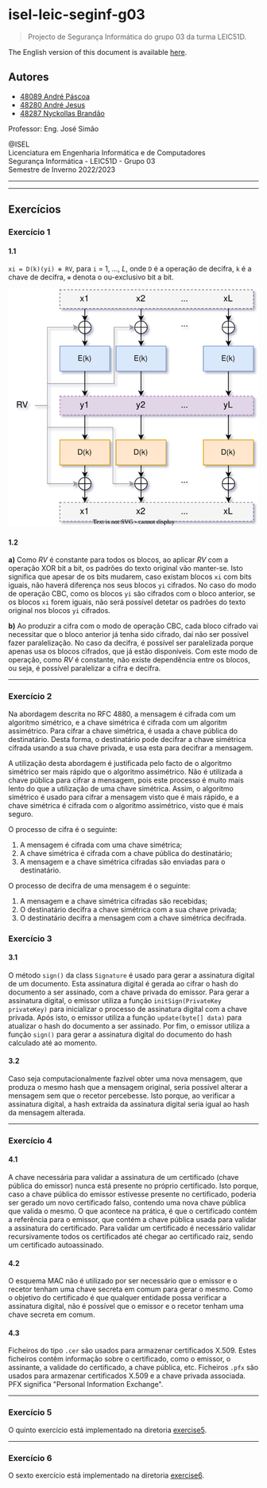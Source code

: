 # isel-leic-seginf-g03

> Projecto de Segurança Informática do grupo 03 da turma LEIC51D.

The English version of this document is available [here](README.md).

## Autores

- [48089 André Páscoa](https://github.com/devandrepascoa)
- [48280 André Jesus](https://github.com/andre-j3sus)
- [48287 Nyckollas Brandão](https://github.com/Nyckoka)

Professor: Eng. José Simão

@ISEL<br>
Licenciatura em Engenharia Informática e de Computadores<br>
Segurança Informática - LEIC51D - Grupo 03<br>
Semestre de Inverno 2022/2023

---

---

## Exercícios

### Exercício 1

#### 1.1

`xi = D(k)(yi) ⊕ RV`, para `i` = 1, ..., _L_, onde `D` é a operação de decifra, `k` é a chave de decifra, `⊕` denota o
ou-exclusivo bit a bit.

<p align="center">
  <img src="./docs/diagrams/diagrams-ex1.svg" alt="Exercise 1" />
</p>

#### 1.2

**a)** Como _RV_ é constante para todos os blocos, ao aplicar _RV_ com a operação XOR bit a bit, os padrões do texto
original vão manter-se. Isto significa que apesar de os bits mudarem, caso existam blocos `xi` com bits iguais, não
haverá diferença nos seus blocos `yi` cifrados. No caso do modo de operação CBC, como os blocos `yi` são cifrados
com o bloco anterior, se os blocos `xi` forem iguais, não será possível detetar os padrões do texto original nos blocos
`yi` cifrados.

**b)** Ao produzir a cifra com o modo de operação CBC, cada bloco cifrado vai necessitar que o bloco anterior já tenha
sido cifrado, daí não ser possível fazer paralelização. No caso da decifra, é possível ser paralelizada porque apenas
usa os blocos cifrados, que já estão disponíveis. Com este modo de operação, como _RV_ é constante, não existe
dependência entre os blocos, ou seja, é possível paralelizar a cifra e decifra.

---

### Exercício 2

Na abordagem descrita no RFC 4880, a mensagem é cifrada com um algoritmo simétrico, e a chave simétrica é cifrada com
um algoritm assimétrico. Para cifrar a chave simétrica, é usada a chave pública do destinatário. Desta forma, o
destinatário pode decifrar a chave simétrica cifrada usando a sua chave privada, e usa esta para decifrar a mensagem.

A utilização desta abordagem é justificada pelo facto de o algoritmo simétrico ser mais rápido que o algoritmo
assimétrico. Não é utilizada a chave pública para cifrar a mensagem, pois este processo é muito mais lento do que a
utilização de uma chave simétrica. Assim, o algoritmo simétrico é usado para cifrar a mensagem visto que é mais
rápido, e a chave simétrica é cifrada com o algoritmo assimétrico, visto que é mais seguro.

O processo de cifra é o seguinte:

1. A mensagem é cifrada com uma chave simétrica;
2. A chave simétrica é cifrada com a chave pública do destinatário;
3. A mensagem e a chave simétrica cifradas são enviadas para o destinatário.

O processo de decifra de uma mensagem é o seguinte:

1. A mensagem e a chave simétrica cifradas são recebidas;
2. O destinatário decifra a chave simétrica com a sua chave privada;
3. O destinatário decifra a mensagem com a chave simétrica decifrada.

### Exercício 3

#### 3.1

O método `sign()` da class `Signature` é usado para gerar a assinatura digital de um documento. Esta assinatura digital
é gerada ao cifrar o hash do documento a ser assinado, com a chave privada do emissor.
Para gerar a assinatura digital, o emissor utiliza a função `initSign(PrivateKey privateKey)` para inicializar o
processo de assinatura digital com a chave privada.
Após isto, o emissor utiliza a função `update(byte[] data)` para atualizar o hash do documento a ser assinado. Por fim,
o emissor utiliza a função `sign()` para gerar a assinatura digital do documento do hash calculado até ao momento.

#### 3.2

Caso seja computacionalmente fazível obter uma nova mensagem, que produza o mesmo hash que a mensagem original, seria
possível alterar a mensagem sem que o recetor percebesse. Isto porque, ao verificar a assinatura digital, a hash
extraída da assinatura digital seria igual ao hash da mensagem alterada.

---

### Exercício 4

#### 4.1

A chave necessária para validar a assinatura de um certificado (chave pública do emissor) nunca está presente no
próprio certificado. Isto porque, caso a chave pública do emissor estivesse presente no certificado, poderia ser gerado
um novo certificado falso, contendo uma nova chave pública que valida o mesmo.
O que acontece na prática, é que o certificado contém a referência para o emissor, que contém a chave pública usada
para validar a assinatura do certificado. Para validar um certificado é necessário validar recursivamente todos os
certificados até chegar ao certificado raiz, sendo um certificado autoassinado.

#### 4.2

O esquema MAC não é utilizado por ser necessário que o emissor e o recetor tenham uma chave secreta em comum para gerar
o mesmo. Como o objetivo do certificado é que qualquer entidade possa verificar a assinatura digital, não é possível que
o emissor e o recetor tenham uma chave secreta em comum.

#### 4.3

Ficheiros do tipo `.cer` são usados para armazenar certificados X.509. Estes ficheiros contêm informação sobre o
certificado, como o emissor, o assinante, a validade do certificado, a chave pública, etc.
Ficheiros `.pfx` são usados para armazenar certificados X.509 e a chave privada associada. PFX significa "Personal
Information Exchange".

---

### Exercício 5

O quinto exercício está implementado na diretoria [exercise5](./src/main/kotlin/pt/isel/seginf/exercise5).

---

### Exercício 6

O sexto exercício está implementado na diretoria [exercise6](./src/main/kotlin/pt/isel/seginf/exercise6).
